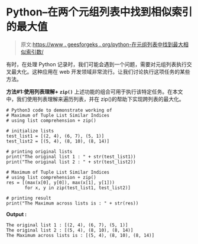 # Python–在两个元组列表中找到相似索引的最大值

> 原文:[https://www . geesforgeks . org/python-在元组列表中找到最大相似索引数/](https://www.geeksforgeeks.org/python-find-the-maximum-of-similar-indices-in-two-list-of-tuples/)

有时，在处理 Python 记录时，我们可能会遇到一个问题，需要对元组列表执行交叉最大化。这种应用在 web 开发领域非常流行。让我们讨论执行这项任务的某些方法。

**方法#1:使用列表理解+ `zip()`**
上述功能的组合可用于执行该特定任务。在本文中，我们使用列表理解来遍历列表，并在 zip()的帮助下实现跨列表的最大化。

```
# Python3 code to demonstrate working of
# Maximum of Tuple List Similar Indices
# using list comprehension + zip()

# initialize lists
test_list1 = [(2, 4), (6, 7), (5, 1)]
test_list2 = [(5, 4), (8, 10), (8, 14)]

# printing original lists
print("The original list 1 : " + str(test_list1))
print("The original list 2 : " + str(test_list2))

# Maximum of Tuple List Similar Indices
# using list comprehension + zip()
res = [(max(x[0], y[0]), max(x[1], y[1])) 
       for x, y in zip(test_list1, test_list2)]

# printing result
print("The Maximum across lists is : " + str(res))
```

**Output :**

```
The original list 1 : [(2, 4), (6, 7), (5, 1)]
The original list 2 : [(5, 4), (8, 10), (8, 14)]
The Maximum across lists is : [(5, 4), (8, 10), (8, 14)]

```